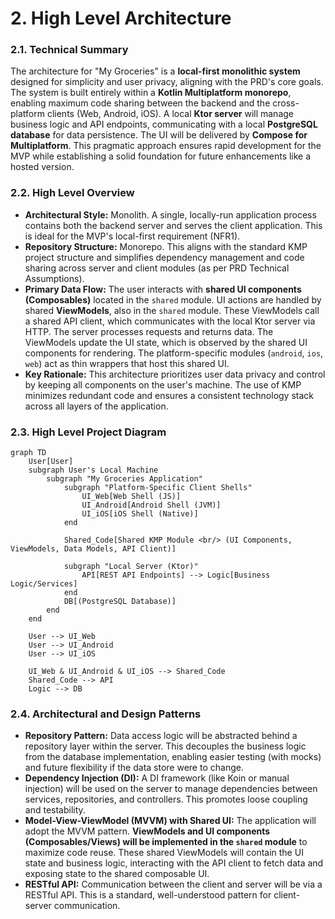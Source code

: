 # 2. High Level Architecture

### 2.1. Technical Summary

The architecture for "My Groceries" is a **local-first monolithic system** designed for simplicity and user privacy, aligning with the PRD's core goals. The system is built entirely within a **Kotlin Multiplatform monorepo**, enabling maximum code sharing between the backend and the cross-platform clients (Web, Android, iOS). A local **Ktor server** will manage business logic and API endpoints, communicating with a local **PostgreSQL database** for data persistence. The UI will be delivered by **Compose for Multiplatform**. This pragmatic approach ensures rapid development for the MVP while establishing a solid foundation for future enhancements like a hosted version.

### 2.2. High Level Overview

*   **Architectural Style:** Monolith. A single, locally-run application process contains both the backend server and serves the client application. This is ideal for the MVP's local-first requirement (NFR1).
*   **Repository Structure:** Monorepo. This aligns with the standard KMP project structure and simplifies dependency management and code sharing across server and client modules (as per PRD Technical Assumptions).
*   **Primary Data Flow:** The user interacts with **shared UI components (Composables)** located in the `shared` module. UI actions are handled by shared **ViewModels**, also in the `shared` module. These ViewModels call a shared API client, which communicates with the local Ktor server via HTTP. The server processes requests and returns data. The ViewModels update the UI state, which is observed by the shared UI components for rendering. The platform-specific modules (`android`, `ios`, `web`) act as thin wrappers that host this shared UI.
*   **Key Rationale:** This architecture prioritizes user data privacy and control by keeping all components on the user's machine. The use of KMP minimizes redundant code and ensures a consistent technology stack across all layers of the application.

### 2.3. High Level Project Diagram

```mermaid
graph TD
    User[User]
    subgraph User's Local Machine
        subgraph "My Groceries Application"
            subgraph "Platform-Specific Client Shells"
                UI_Web[Web Shell (JS)]
                UI_Android[Android Shell (JVM)]
                UI_iOS[iOS Shell (Native)]
            end

            Shared_Code[Shared KMP Module <br/> (UI Components, ViewModels, Data Models, API Client)]

            subgraph "Local Server (Ktor)"
                API[REST API Endpoints] --> Logic[Business Logic/Services]
            end
            DB[(PostgreSQL Database)]
        end
    end
    
    User --> UI_Web
    User --> UI_Android
    User --> UI_iOS

    UI_Web & UI_Android & UI_iOS --> Shared_Code
    Shared_Code --> API
    Logic --> DB
```

### 2.4. Architectural and Design Patterns

*   **Repository Pattern:** Data access logic will be abstracted behind a repository layer within the server. This decouples the business logic from the database implementation, enabling easier testing (with mocks) and future flexibility if the data store were to change.
*   **Dependency Injection (DI):** A DI framework (like Koin or manual injection) will be used on the server to manage dependencies between services, repositories, and controllers. This promotes loose coupling and testability.
*   **Model-View-ViewModel (MVVM) with Shared UI:** The application will adopt the MVVM pattern. **ViewModels and UI components (Composables/Views) will be implemented in the `shared` module** to maximize code reuse. These shared ViewModels will contain the UI state and business logic, interacting with the API client to fetch data and exposing state to the shared composable UI.
*   **RESTful API:** Communication between the client and server will be via a RESTful API. This is a standard, well-understood pattern for client-server communication.